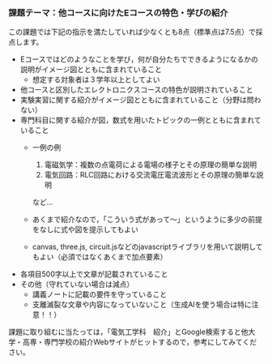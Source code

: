 ### 課題テーマ：他コースに向けたEコースの特色・学びの紹介
この課題では下記の指示を満たしていれば少なくとも8点（標準点は7.5点）で採点します。  
- Eコースではどのようなことを学び，何が自分たちでできるようになるかの説明がイメージ図とともに含まれていること
    - 想定する対象者は３学年以上としてよい
- 他コースと区別したエレクトロニクスコースの特色が説明されていること
- 実験実習に関する紹介がイメージ図とともに含まれていること（分野は問わない）
- 専門科目に関する紹介が図，数式を用いたトピックの一例とともに含まれていること
    - 一例の例
        1. 電磁気学：複数の点電荷による電場の様子とその原理の簡単な説明
        2. 電気回路：RLC回路における交流電圧電流波形とその原理の簡単な説明

        など...
    - あくまで紹介なので，「こういう式があって～」というように多少の前提をなしに式や図を提示してもよい
    - canvas, three.js, circuit.jsなどのjavascriptライブラリを用いて説明してもよい（必須ではなくあくまで加点要素）
- 各項目500字以上で文章が記載されていること
- その他（守れていない場合は減点）
    - 講義ノートに記載の要件を守っていること
    - 支離滅裂な文章や内容になっていないこと（生成AIを使う場合は特に注意！！）

課題に取り組むに当たっては，「電気工学科　紹介」とGoogle検索すると他大学・高専・専門学校の紹介Webサイトがヒットするので，参考にしてみてください。
